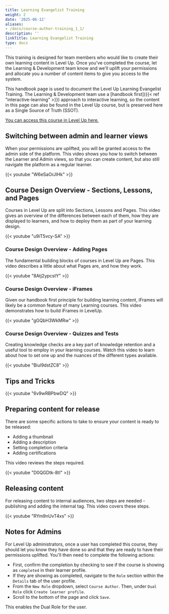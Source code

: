 ```yaml
---
title: Learning Evangelist Training
weight: 2
date: '2025-06-12'
aliases:
- /docs/course-author-training_1_1/
description: ''
linkTitle: Learning Evangelist Training
type: docs
---
```


This training is designed for team members who would like to create their own learning content in Level Up. Once you've completed the course, let the Learning & Development team know and we'll uplift your permissions and allocate you a number of content items to give you access to the system.

This handbook page is used to document the Level Up Learning Evangelist Training. The Learning & Development team use a [handbook first]({{< ref "interactive-learning" >}}) approach to interactive learning, so the content in this page can also be found in the Level Up course, but is preserved here as a Single Source of Truth (SSOT).

[You can access this course in Level Up here.](https://levelup.gitlab.com/access/saml/login/internal-team-members?returnTo=https://levelup.gitlab.com/learn/course/learning-evangelist-training)

## Switching between admin and learner views

When your permissions are uplifted, you will be granted access to the admin side of the platform. This video shows you how to switch between the Learner and Admin views, so that you can create content, but also still navigate the platform as a regular learner.

{{< youtube "W6eSaOrJIHk" >}}

## Course Design Overview - Sections, Lessons, and Pages

Courses in Level Up are split into Sections, Lessons and Pages. This video gives an overview of the differences between each of them, how they are displayed to learners, and how to deploy them as part of your learning design.

{{< youtube "u9iT5vcy-SA" >}}

### Course Design Overview - Adding Pages

The fundamental building blocks of courses in Level Up are Pages. This video describes a little about what Pages are, and how they work.

{{< youtube "8Atj2ypcstY" >}}

### Course Design Overview - iFrames

Given our handbook first principle for building learning content, iFrames will likely be a common feature of many Learning courses. This video demonstrates how to build iFrames in LevelUp.

{{< youtube "gGQbH3WkMRw" >}}

### Course Design Overview - Quizzes and Tests

Creating knowledge checks are a key part of knowledge retention and a useful tool to employ in your learning courses. Watch this video to learn about how to set one up and the nuances of the different types available.

{{< youtube "Biul9dstZC8" >}}

## Tips and Tricks

{{< youtube "6v9wRBPbwDQ" >}}

## Preparing content for release

There are some specific actions to take to ensure your content is ready to be released:

- Adding a thumbnail
- Adding a description
- Setting completion criteria
- Adding certifications

This video reviews the steps required.

{{< youtube "D0QGDtk-8tI" >}}

## Releasing content

For releasing content to internal audiences, two steps are needed - publishing and adding the internal tag. This video covers these steps.

{{< youtube "RYm9nUvT4xs" >}}

## Notes for Admins

For Level Up administrators, once a user has completed this course, they should let you know they have done so and that they are ready to have their permissions uplifted. You'll then need to complete the following actions:

- First, confirm the completion by checking to see if the course is showing as `completed` in their learner profile.
- If they are showing as completed, navigate to the `Role` section within the `Details` tab of the user profile.
- From the `New Role` dropdown, select `Course Author`. Then, under `Dual Role` click `Create learner profile`.
- Scroll to the bottom of the page and click `Save`.

This enables the Dual Role for the user.
